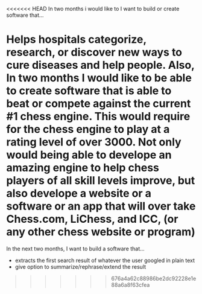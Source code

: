 <<<<<<< HEAD
In two months i would like to I want to build or create software that...

Helps hospitals categorize, research, or discover new ways to cure diseases and help people. Also, In two months I would like to be able to create software that is able to beat or compete against the current #1 chess engine. This would require for the chess engine to play at a rating level of over 3000. Not only would being able to develope an amazing engine to help chess players of all skill levels improve, but also develope a website or a software or an app that will over take Chess.com, LiChess, and ICC, (or any other chess website or program)
=======
In the next two months, I want to build a software that...
- extracts the first search result of whatever the user googled in plain text
- give option to summarize/rephrase/extend the result

>>>>>>> 676a4a62c88986be2dc92228e1e88a6a8f63cfea
